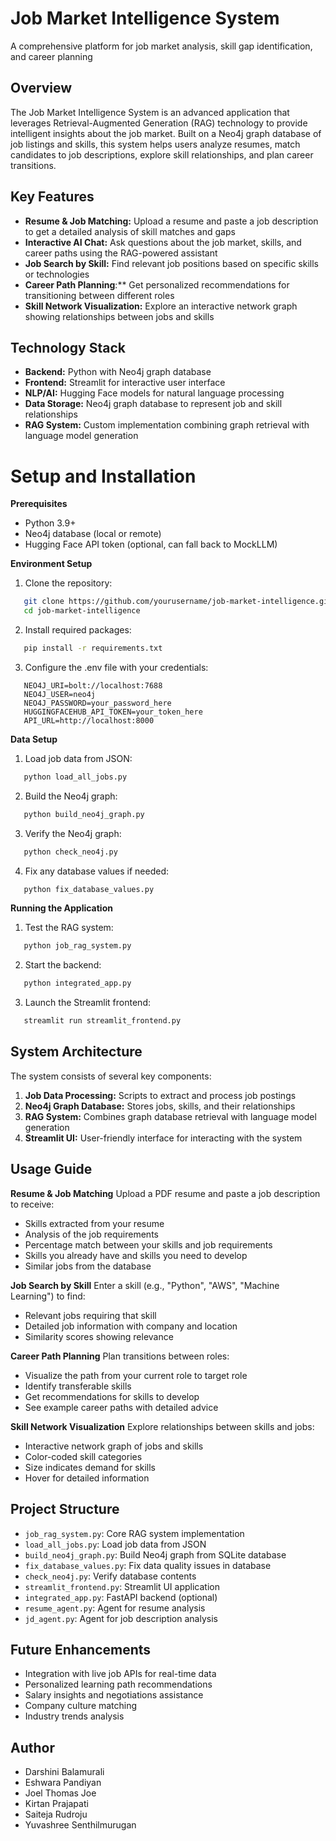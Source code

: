 # Job Market Intelligence System
A comprehensive platform for job market analysis, skill gap identification, and career planning

## Overview
The Job Market Intelligence System is an advanced application that leverages Retrieval-Augmented Generation (RAG) technology to provide intelligent insights about the job market. Built on a Neo4j graph database of job listings and skills, this system helps users analyze resumes, match candidates to job descriptions, explore skill relationships, and plan career transitions.

## Key Features
- **Resume & Job Matching:** Upload a resume and paste a job description to get a detailed analysis of skill matches and gaps
- **Interactive AI Chat:** Ask questions about the job market, skills, and career paths using the RAG-powered assistant
- **Job Search by Skill:** Find relevant job positions based on specific skills or technologies
- **Career Path Planning**:** Get personalized recommendations for transitioning between different roles
- **Skill Network Visualization:** Explore an interactive network graph showing relationships between jobs and skills

## Technology Stack
- **Backend:** Python with Neo4j graph database
- **Frontend:** Streamlit for interactive user interface
- **NLP/AI:** Hugging Face models for natural language processing
- **Data Storage:** Neo4j graph database to represent job and skill relationships
- **RAG System:** Custom implementation combining graph retrieval with language model generation

# Setup and Installation
**Prerequisites**
- Python 3.9+
- Neo4j database (local or remote)
- Hugging Face API token (optional, can fall back to MockLLM)

**Environment Setup**
1. Clone the repository:
```bash
   git clone https://github.com/yourusername/job-market-intelligence.git
   cd job-market-intelligence
```
2. Install required packages:
```bash
   pip install -r requirements.txt
```
3. Configure the .env file with your credentials:
```
   NEO4J_URI=bolt://localhost:7688
   NEO4J_USER=neo4j
   NEO4J_PASSWORD=your_password_here
   HUGGINGFACEHUB_API_TOKEN=your_token_here
   API_URL=http://localhost:8000
```

**Data Setup**
1. Load job data from JSON:
```bash
   python load_all_jobs.py
```
2. Build the Neo4j graph:
```bash
   python build_neo4j_graph.py
```
3. Verify the Neo4j graph:
```bash
   python check_neo4j.py
```
4. Fix any database values if needed:
```bash
   python fix_database_values.py
```

**Running the Application**
1. Test the RAG system:
```bash
   python job_rag_system.py
```
2. Start the backend:
```bash
   python integrated_app.py
```
3. Launch the Streamlit frontend:
```bash
   streamlit run streamlit_frontend.py
```
## System Architecture
The system consists of several key components:
1. **Job Data Processing:** Scripts to extract and process job postings
2. **Neo4j Graph Database:** Stores jobs, skills, and their relationships
3. **RAG System:** Combines graph database retrieval with language model generation
4. **Streamlit UI:** User-friendly interface for interacting with the system

## Usage Guide
**Resume & Job Matching**
Upload a PDF resume and paste a job description to receive:
- Skills extracted from your resume
- Analysis of the job requirements
- Percentage match between your skills and job requirements
- Skills you already have and skills you need to develop
- Similar jobs from the database

**Job Search by Skill**
Enter a skill (e.g., "Python", "AWS", "Machine Learning") to find:
- Relevant jobs requiring that skill
- Detailed job information with company and location
- Similarity scores showing relevance

**Career Path Planning**
Plan transitions between roles:
- Visualize the path from your current role to target role
- Identify transferable skills
- Get recommendations for skills to develop
- See example career paths with detailed advice

**Skill Network Visualization**
Explore relationships between skills and jobs:
- Interactive network graph of jobs and skills
- Color-coded skill categories
- Size indicates demand for skills
- Hover for detailed information

## Project Structure
- `job_rag_system.py`: Core RAG system implementation
- `load_all_jobs.py`: Load job data from JSON
- `build_neo4j_graph.py`: Build Neo4j graph from SQLite database
- `fix_database_values.py`: Fix data quality issues in database
- `check_neo4j.py`: Verify database contents
- `streamlit_frontend.py`: Streamlit UI application
- `integrated_app.py`: FastAPI backend (optional)
- `resume_agent.py`: Agent for resume analysis
- `jd_agent.py`: Agent for job description analysis

## Future Enhancements
- Integration with live job APIs for real-time data
- Personalized learning path recommendations
- Salary insights and negotiations assistance
- Company culture matching
- Industry trends analysis

## Author
- Darshini Balamurali
- Eshwara Pandiyan
- Joel Thomas Joe
- Kirtan Prajapati
- Saiteja Rudroju
- Yuvashree Senthilmurugan
